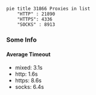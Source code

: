 
```mermaid
pie title 31866 Proxies in list
    "HTTP" : 21890
    "HTTPS": 4336
    "SOCKS" : 8913
```

### Some Info
#### Average Timeout

- mixed: 3.1s
- http: 1.6s
- https: 8.6s
- socks: 6.4s